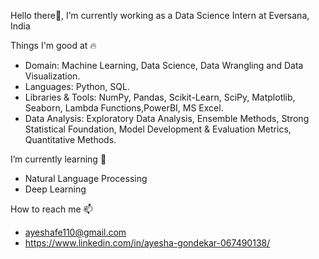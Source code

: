 Hello there👋, 
I’m currently working as a Data Science Intern at Eversana, India

Things I'm good at 🔥
- Domain: Machine Learning, Data Science, Data Wrangling and Data Visualization.
- Languages: Python, SQL.
- Libraries & Tools: NumPy, Pandas, Scikit-Learn, SciPy, Matplotlib, Seaborn, Lambda Functions,PowerBI, MS Excel.
- Data Analysis: Exploratory Data Analysis, Ensemble Methods, Strong Statistical Foundation, Model Development & Evaluation Metrics, Quantitative Methods.

I’m currently learning 🌱
- Natural Language Processing
- Deep Learning

How to reach me 📫
 - ayeshafe110@gmail.com
 - https://www.linkedin.com/in/ayesha-gondekar-067490138/

<!---
Ayesha-Gondekar/Ayesha-Gondekar is a ✨ special ✨ repository because its `README.md` (this file) appears on your GitHub profile.
You can click the Preview link to take a look at your changes.
--->
